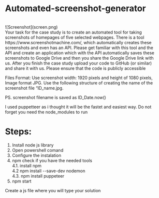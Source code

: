 # Automated-screenshot-generator
<br>
![Screenshot](screen.png)
<br>
Your task for the case study is to create an automated tool for taking screenshots of homepages of five selected webpages. There is a tool https://www.screenshotmachine.com/, which automatically creates these screenshots and even has an API. Please get familiar with this tool and the API and create an application which with the API automatically saves these screenshots to Google Drive and then you share the Google Drive link with us. After you finish the case study upload your code to GitHub (or similar) and share it with us. Please ensure that the code is publicly accessible

Files Format:
Use screenshot width: 1920 pixels and height of 1080 pixels, Image format JPG. Use the following structure of creating the name of the screenshot file “ID_name.jpg. 


PS. screenshot filename is saved as ID_Date.now() 

I used puppetteer as i thought it will be the fastet and easiest way.
Do not forget you need the node_modules to run

# Steps:
  1. Install node js library  <br/>
  2. Open powershell comand  <br/>
  3. Configure the instalation  <br/>
  4. npm check if you have the needed tools  <br/>
    4.1. install npm <br/>
    4.2 npm  install --save-dev nodemon  <br/>
    4.3. npm install puppeteer  <br/>
  5.  npm start  <br/>
  
  Create a js file where you will type your solution
  
  
  
